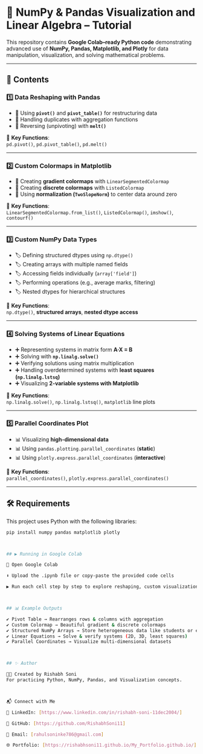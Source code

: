 # 📘 NumPy & Pandas Visualization and Linear Algebra – Tutorial

This repository contains **Google Colab–ready Python code** demonstrating advanced use of **NumPy, Pandas, Matplotlib, and Plotly** for data manipulation, visualization, and solving mathematical problems.

---

## 🚀 Contents

### 1️⃣ Data Reshaping with Pandas
- 📌 Using **`pivot()`** and **`pivot_table()`** for restructuring data  
- 📌 Handling duplicates with aggregation functions  
- 📌 Reversing (unpivoting) with **`melt()`**

🔑 **Key Functions**:  
`pd.pivot()`, `pd.pivot_table()`, `pd.melt()`

---

### 2️⃣ Custom Colormaps in Matplotlib
- 🎨 Creating **gradient colormaps** with `LinearSegmentedColormap`  
- 🎨 Creating **discrete colormaps** with `ListedColormap`  
- 🎨 Using **normalization (`TwoSlopeNorm`)** to center data around zero  

🔑 **Key Functions**:  
`LinearSegmentedColormap.from_list()`, `ListedColormap()`, `imshow()`, `contourf()`

---

### 3️⃣ Custom NumPy Data Types
- 🏷️ Defining structured dtypes using `np.dtype()`  
- 🏷️ Creating arrays with multiple named fields  
- 🏷️ Accessing fields individually (`array['field']`)  
- 🏷️ Performing operations (e.g., average marks, filtering)  
- 🏷️ Nested dtypes for hierarchical structures  

🔑 **Key Functions**:  
`np.dtype()`, **structured arrays**, **nested dtype access**

---

### 4️⃣ Solving Systems of Linear Equations
- ➕ Representing systems in matrix form **A·X = B**  
- ➕ Solving with **`np.linalg.solve()`**  
- ➕ Verifying solutions using matrix multiplication  
- ➕ Handling overdetermined systems with **least squares (`np.linalg.lstsq`)**  
- ➕ Visualizing **2-variable systems with Matplotlib**  

🔑 **Key Functions**:  
`np.linalg.solve()`, `np.linalg.lstsq()`, `matplotlib` line plots

---

### 5️⃣ Parallel Coordinates Plot
- 📊 Visualizing **high-dimensional data**  
- 📊 Using `pandas.plotting.parallel_coordinates` (**static**)  
- 📊 Using `plotly.express.parallel_coordinates` (**interactive**)  

🔑 **Key Functions**:  
`parallel_coordinates()`, `plotly.express.parallel_coordinates()`

---

## 🛠️ Requirements
This project uses Python with the following libraries:

```bash
pip install numpy pandas matplotlib plotly



## ▶️ Running in Google Colab

🔗 Open Google Colab

⬆️ Upload the .ipynb file or copy-paste the provided code cells

▶️ Run each cell step by step to explore reshaping, custom visualization, dtypes, and linear algebra



## 📊 Example Outputs

✔️ Pivot Table → Rearranges rows & columns with aggregation
✔️ Custom Colormap → Beautiful gradient & discrete colormaps
✔️ Structured NumPy Arrays → Store heterogeneous data like students or employees
✔️ Linear Equations → Solve & verify systems (2D, 3D, least squares)
✔️ Parallel Coordinates → Visualize multi-dimensional datasets



## ✨ Author

👨‍💻 Created by Rishabh Soni
For practicing Python, NumPy, Pandas, and Visualization concepts.



📬 Connect with Me

💼 LinkedIn: [https://www.linkedin.com/in/rishabh-soni-11dec2004/]

🐙 GitHub: [https://github.com/RishabhSoni11]

📧 Email: [rahulsoninke786@gmail.com]

🌐 Portfolio: [https://rishabhsoni11.github.io/My_Portfolio.github.io/]
